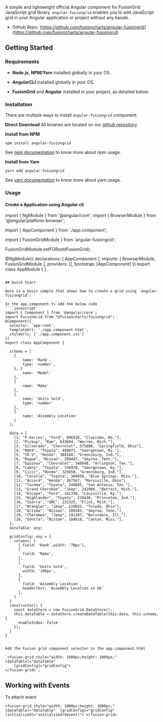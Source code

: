 A simple and lightweight official Angular component for FusionGrid JavaScript grid library. `angular-fusiongrid` enables you to add JavaScript grid in your Angular application or project without any hassle.

- Github Repo: [https://github.com/fusioncharts/angular-fusiongrid](https://github.com/fusioncharts/angular-fusiongrid)

## Getting Started

### Requirements

- **Node.js**, **NPM/Yarn** installed globally in your OS.

- **AngularCLI** installed globally in your OS.

- **FusionGrid** and **Angular** installed in your project, as detailed below:

### Installation

There are multiple ways to install `angular-fusiongrid` component.

**Direct Download**
All binaries are located on our [github repository](https://github.com/fusioncharts/angular-fusiongrid/).

**Install from NPM**

```
npm install angular-fusiongrid
```

See [npm documentation](https://docs.npmjs.com/) to know more about npm usage.

**Install from Yarn**

```
yarn add angular-fusiongrid
```

See [yarn documentation](https://yarnpkg.com/en/docs) to know more about yarn usage.

### Usage

#### Create a Application using Angular cli

import { NgModule } from '@angular/core';
import { BrowserModule } from '@angular/platform-browser';

import { AppComponent } from './app.component';

import { FusionGridModule } from 'angular-fusiongrid';

FusionGridModule.setFGRoot(FusionGrid);

@NgModule({
  declarations: [
    AppComponent
  ],
  imports: [
    BrowserModule,
    FusionGridModule
  ],
  providers: [],
  bootstrap: [AppComponent]
})
export class AppModule { }
```

## Quick Start

Here is a basic sample that shows how to create a grid using `angular-fusiongrid`:

In the app.component.ts add the below code
````javascript
import { Component } from '@angular/core';
import FusionGrid from "@fusioncharts/fusiongrid"; 
@Component({
  selector: 'app-root',
  templateUrl: './app.component.html',
  styleUrls: ['./app.component.css']
})
export class AppComponent {
  
  schema = [
    {
        name: 'Rank',
        type: 'number',
    }, {
        name: 'Model'
    },
    {
        name: 'Make'
    },
    {
        name: 'Units Sold',
        type: 'number'
    },
    {
        name: 'Assembly Location'
    }
  ];

  data = [
    [1, "F-Series", "Ford", 896526, "Claycomo, Mo."],
    [2, "Pickup", "Ram", 633694, "Warren, Mich."],
    [3, "Silverado", "Chevrolet", 575600, "Springfield, Ohio"],
    [4, "RAV4", "Toyota", 448071, "Georgetown, Ky."],
    [5, "CR-V", "Honda", 384168, "Greensburg, Ind."],
    [6, "Rogue", "Nissan", 350447, "Smyrna, Tenn."],
    [7, "Equinox", "Chevrolet", 346048, "Arlington, Tex."],
    [8, "Camry", "Toyota", 336978, "Georgetown, Ky."],
    [9, "Civic", "Honda", 325650, "Greensburg, Ind."],
    [10, "Corolla", "Toyota", 304850, "Blue Springs, Miss."],
    [11, "Accord", "Honda", 267567, "Marysville, Ohio"],
    [12, "Tacoma", "Toyota", 248801, "San Antonio, Tex."],
    [13, "Grand Cherokee", "Jeep", 242969, "Detroit, Mich."],
    [14, "Escape", "Ford", 241338, "Louisville, Ky."],
    [15, "Highlander", "Toyota", 239438, "Princeton, Ind."],
    [16, "Sierra", "GMC", 232325, "Flint, Mich."],
    [17, "Wrangler", "Jeep", 228032, "Toledo, Ohio"],
    [18, "Altima", "Nissan", 209183, "Smyrna, Tenn."],
    [19, "Cherokee", "Jeep", 191397, "Belvidere, Ill."],
    [20, "Sentra", "Nissan", 184618, "Canton, Miss."],
  ];
  dataTable: any;

  gridConfig: any = {
    columns: [
      { field: 'Rank',width: '70px'},
      { 
        field: 'Make',
      },
      {
        field: 'Units Sold',
        width: '100px',
      },
      {
        field: 'Assembly Location',
        headerText: 'Assembly Location in US'
      },
    ]
  }
  constructor() {
    const dataStore = new FusionGrid.DataStore();
    this.dataTable = dataStore.createDataTable(this.data, this.schema, {
      enableIndex: false
    });
  }
}


Add the Fusion grid component selector in the app.component.html

`<fusion-grid style="width: 1000px;height: 1000px;" [dataTable]="dataTable" 
    [gridConfig]="gridConfig">
</fusion-grid>`;
````
## Working with Events

To attach event

`<fusion-grid style="width: 1000px;height: 1000px;" [dataTable]="dataTable" 
    [gridConfig]="gridConfig" (initialized)="initialized($event)">
</fusion-grid>`
